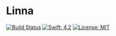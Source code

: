 # Linna

[![Build Status](https://travis-ci.org/Scior/Linna.svg?branch=master)](https://travis-ci.org/Scior/Linna)
[![Swift: 4.2](https://img.shields.io/badge/Swift-4.2-green.svg)](https://swift.org/)
[![License: MIT](https://img.shields.io/badge/License-MIT-yellow.svg)](https://opensource.org/licenses/MIT)
